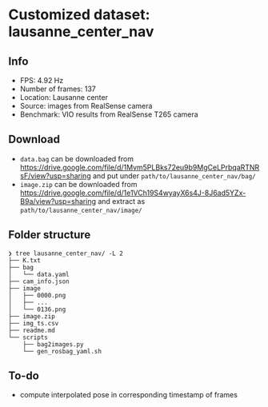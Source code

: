 # Customized dataset: lausanne_center_nav

## Info

- FPS: 4.92 Hz
- Number of frames: 137
- Location: Lausanne center
- Source: images from RealSense camera
- Benchmark: VIO results from RealSense T265 camera

## Download

- `data.bag` can be downloaded from <https://drive.google.com/file/d/1Mvm5PLBks72eu9b9MgCeLPrbqaRTNRsF/view?usp=sharing> and put under `path/to/lausanne_center_nav/bag/`
- `image.zip` can be downloaded from <https://drive.google.com/file/d/1e1VCh19S4wyayX6s4J-8J6ad5YZx-B9a/view?usp=sharing> and extract as `path/to/lausanne_center_nav/image/`

## Folder structure

```plaintext
❯ tree lausanne_center_nav/ -L 2
├── K.txt
├── bag
│   └── data.yaml
├── cam_info.json
├── image
│   ├── 0000.png
│   ├── ...
│   └── 0136.png
├── image.zip
├── img_ts.csv
├── readme.md
└── scripts
    ├── bag2images.py
    └── gen_rosbag_yaml.sh
```

## To-do

- compute interpolated pose in corresponding timestamp of frames
